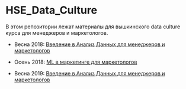 # HSE_Data_Culture

В этом репозитории лежат материалы для вышкинского data culture курса для менеджеров и маркетологов.


* Весна 2018: [Введение в Анализ Данных для менеджеров и маркетологов](https://fulyankin.github.io/HSE_Data_Culture/index_intro_2018.html)
* Осень 2018: [ML в маркетинге для маркетологов](https://fulyankin.github.io/HSE_Data_Culture/index_market_2018.html)

* Весна 2019: [Введение в Анализ Данных для менеджеров и маркетологов](https://fulyankin.github.io/HSE_Data_Culture/)
